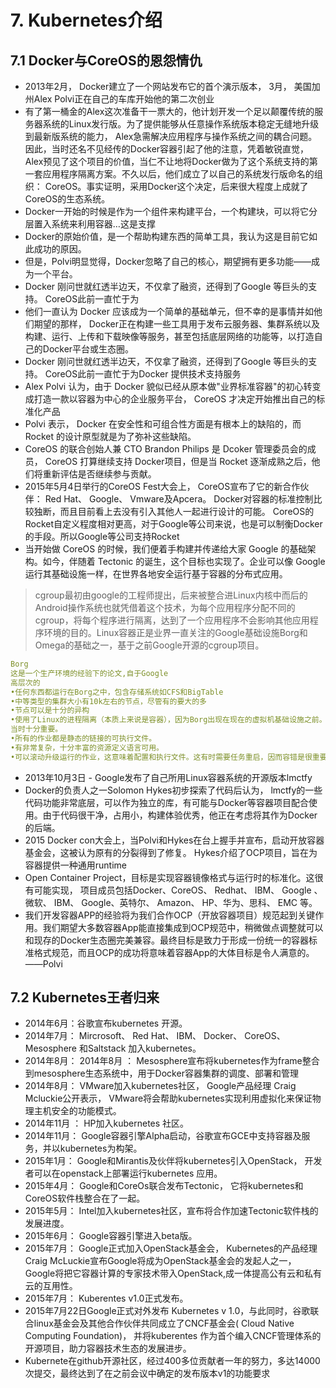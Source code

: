 # 7. Kubernetes介绍

## 7.1 Docker与CoreOS的恩怨情仇

* 2013年2月， Docker建立了一个网站发布它的首个演示版本， 3月， 美国加州Alex Polvi正在自己的车库开始他的第二次创业
* 有了第一桶金的Alex这次准备干一票大的，他计划开发一个足以颠覆传统的服务器系统的Linux发行版。为了提供能够从任意操作系统版本稳定无缝地升级到最新版系统的能力， Alex急需解决应用程序与操作系统之间的耦合问题。因此，当时还名不见经传的Docker容器引起了他的注意，凭着敏锐直觉， Alex预见了这个项目的价值，当仁不让地将Docker做为了这个系统支持的第一套应用程序隔离方案。不久以后，他们成立了以自己的系统发行版命名的组织： CoreOS。事实证明，采用Docker这个决定，后来很大程度上成就了CoreOS的生态系统。
* Docker一开始的时候是作为一个组件来构建平台，一个构建块，可以将它分层置入系统来利用容器…这是支撑
* Docker的原始价值，是一个帮助构建东西的简单工具，我认为这是目前它如此成功的原因。
* 但是，Polvi明显觉得，Docker忽略了自己的核心，期望拥有更多功能——成为一个平台。
* Docker 刚问世就红透半边天，不仅拿了融资，还得到了Google 等巨头的支持。 CoreOS此前一直忙于为
* 他们一直认为 Docker 应该成为一个简单的基础单元，但不幸的是事情并如他们期望的那样， Docker正在构建一些工具用于发布云服务器、集群系统以及构建、运行、上传和下载映像等服务，甚至包括底层网络的功能等，以打造自己的Docker平台或生态圈。
* Docker 刚问世就红透半边天，不仅拿了融资，还得到了Google 等巨头的支持。 CoreOS此前一直忙于为Docker 提供技术支持服务
* Alex Polvi 认为，由于 Docker 貌似已经从原本做"业界标准容器"的初心转变成打造一款以容器为中心的企业服务平台， CoreOS 才决定开始推出自己的标准化产品
* Polvi 表示， Docker 在安全性和可组合性方面是有根本上的缺陷的，而 Rocket 的设计原型就是为了弥补这些缺陷。
* CoreOS 的联合创始人兼 CTO Brandon Philips 是 Dcoker 管理委员会的成员， CoreOS 打算继续支持 Docker项目，但是当 Rocket 逐渐成熟之后，他们将重新评估是否继续参与贡献。
* 2015年5月4日举行的CoreOS Fest大会上， CoreOS宣布了它的新合作伙伴： Red Hat、 Google、 Vmware及Apcera。 Docker对容器的标准控制比较独断，而且目前看上去没有引入其他人一起进行设计的可能。 CoreOS的Rocket自定义程度相对更高，对于Google等公司来说，也是可以制衡Docker的手段。所以Google等公司支持Rocket
* 当开始做 CoreOS 的时候，我们便着手构建并传递给大家 Google 的基础架构。如今，伴随着 Tectonic 的诞生，这个目标也实现了。企业可以像 Google 运行其基础设施一样，在世界各地安全运行基于容器的分布式应用。

>cgroup最初由google的工程师提出，后来被整合进Linux内核中而后的Android操作系统也就凭借着这个技术，为每个应用程序分配不同的cgroup，将每个程序进行隔离，达到了一个应用程序不会影响其他应用程序环境的目的。Linux容器正是业界一直关注的Google基础设施Borg和Omega的基础之一，基于之前Google开源的cgroup项目。

```yaml
Borg
这是一个生产环境的经验下的论文,自于Google
高层次的
•任何东西都运行在Borg之中，包含存储系统如CFS和BigTable
•中等类型的集群大小有10k左右的节点，尽管有的要大的多
•节点可以是十分的异构
•使用了Linux的进程隔离（本质上来说是容器），因为Borg出现在现在的虚拟机基础设施之前。效率和启动时间
当时十分重要。
•所有的作业都是静态的链接的可执行文件。
•有非常复杂，十分丰富的资源定义语言可用。
•可以滚动升级运行的作业，这意味着配置和执行文件。这有时需要任务重启，因而容错是很重要的。
```

* 2013年10月3日 - Google发布了自己所用Linux容器系统的开源版本lmctfy
* Docker的负责人之一Solomon Hykes初步探索了代码后认为， lmctfy的一些代码功能非常底层，可以作为独立的库，有可能与Docker等容器项目配合使用。由于代码很干净，占用小，构建体验优秀，他正在考虑将其作为Docker的后端。
* 2015 Docker con大会上，当Polvi和Hykes在台上握手并宣布，启动开放容器基金会，这被认为原有的分裂得到了修复。 Hykes介绍了OCP项目，旨在为容器提供一种通用runtime
* Open Container Project，目标是实现容器镜像格式与运行时的标准化。这很有可能实现， 项目成员包括Docker、CoreOS、 Redhat、 IBM、 Google 、 微软、 IBM、 Google、英特尔、 Amazon、 HP、华为、思科、 EMC 等。
* 我们开发容器APP的经验将为我们合作OCP（开放容器项目）规范起到关键作用。我们期望大多数容器App能直接集成到OCP规范中，稍微做点调整就可以和现存的Docker生态圈完美兼容。最终目标是致力于形成一份统一的容器标准格式规范，而且OCP的成功将意味着容器App的大体目标是令人满意的。 ——Polvi

## 7.2 Kubernetes王者归来

* 2014年6月：谷歌宣布kubernetes 开源。
* 2014年7月： Mircrosoft、 Red Hat、 IBM、 Docker、 CoreOS、 Mesosphere 和Saltstack 加入kubernetes。
* 2014年8月： 2014年8月 ： Mesosphere宣布将kubernetes作为frame整合到mesosphere生态系统中，用于Docker容器集群的调度、部署和管理
* 2014年8月： VMware加入kubernetes社区， Google产品经理 Craig Mcluckie公开表示， VMware将会帮助kubernetes实现利用虚拟化来保证物理主机安全的功能模式。
* 2014年11月 ： HP加入kubernetes 社区。
* 2014年11月： Google容器引擎Alpha启动，谷歌宣布GCE中支持容器及服务，并以kubernetes为构架。
* 2015年1月： Google和Mirantis及伙伴将kubernetes引入OpenStack， 开发者可以在openstack上部署运行kubernetes 应用。
* 2015年4月： Google和CoreOs联合发布Tectonic， 它将kubernetes和CoreOS软件栈整合在了一起。
* 2015年5月： Intel加入kubernetes社区，宣布将合作加速Tectonic软件栈的发展进度。
* 2015年6月： Google容器引擎进入beta版。
* 2015年7月： Google正式加入OpenStack基金会， Kubernetes的产品经理Craig McLuckie宣布Google将成为OpenStack基金会的发起人之一， Google将把它容器计算的专家技术带入OpenStack,成一体提高公有云和私有云的互用性。
* 2015年7月： Kuberentes v1.0正式发布。
* 2015年7月22日Google正式对外发布 Kubernetes v 1.0，与此同时，谷歌联合linux基金会及其他合作伙伴共同成立了CNCF基金会( Cloud Native Computing Foundation)， 并将kuberentes 作为首个编入CNCF管理体系的开源项目，助力容器技术生态的发展进步。
* Kubernete在github开源社区，经过400多位贡献者一年的努力，多达14000次提交，最终达到了在之前会议中确定的发布版本v1的功能要求